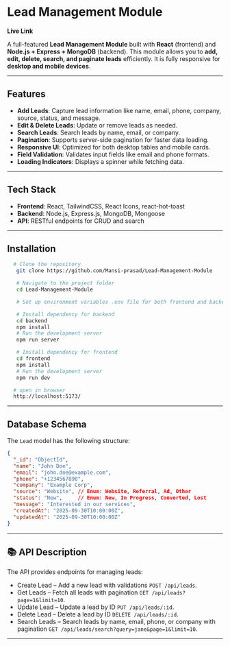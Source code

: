 # Lead Management Module

**Live Link** 

A full-featured **Lead Management Module** built with **React** (frontend) and **Node.js + Express + MongoDB** (backend). This module allows you to **add, edit, delete, search, and paginate leads** efficiently. It is fully responsive for **desktop and mobile devices**.

---

## Features

- **Add Leads**: Capture lead information like name, email, phone, company, source, status, and message.  
- **Edit & Delete Leads**: Update or remove leads as needed.  
- **Search Leads**: Search leads by name, email, or company.  
- **Pagination**: Supports server-side pagination for faster data loading.  
- **Responsive UI**: Optimized for both desktop tables and mobile cards.  
- **Field Validation**: Validates input fields like email and phone formats.  
- **Loading Indicators**: Displays a spinner while fetching data.  

---

## Tech Stack

- **Frontend**: React, TailwindCSS, React Icons, react-hot-toast  
- **Backend**: Node.js, Express.js, MongoDB, Mongoose  
- **API**: RESTful endpoints for CRUD and search   

---

## Installation


```bash
  # Clone the repository
   git clone https://github.com/Mansi-prasad/Lead-Management-Module

   # Navigate to the project folder
   cd Lead-Management-Module

   # Set up environment variables .env file for both frontend and backend

   # Install dependency for backend
   cd backend
   npm install
   # Run the development server
   npm run server

   # Install dependency for frontend
   cd frontend
   npm install
   # Run the development server
   npm run dev

  # open in browser
  http://localhost:5173/

```
---

##  Database Schema
The `Lead` model has the following structure:

```json
{
  "_id": "ObjectId",
  "name": "John Doe",
  "email": "john.doe@example.com",
  "phone": "+1234567890",
  "company": "Example Corp",
  "source": "Website", // Enum: Website, Referral, Ad, Other
  "status": "New",     // Enum: New, In Progress, Converted, Lost
  "message": "Interested in our services",
  "createdAt": "2025-09-30T10:00:00Z",
  "updatedAt": "2025-09-30T10:00:00Z"
}
```
---

## 📚 API Description
The API provides endpoints for managing leads: 
* Create Lead – Add a new lead with validations `POST /api/leads`.
* Get Leads – Fetch all leads with pagination `GET /api/leads?page=1&limit=10`. 
* Update Lead – Update a lead by ID `PUT /api/leads/:id`.
* Delete Lead – Delete a lead by ID `DELETE /api/leads/:id`.
* Search Leads – Search leads by name, email, phone, or company with pagination `GET /api/leads/search?query=jane&page=1&limit=10`.

---